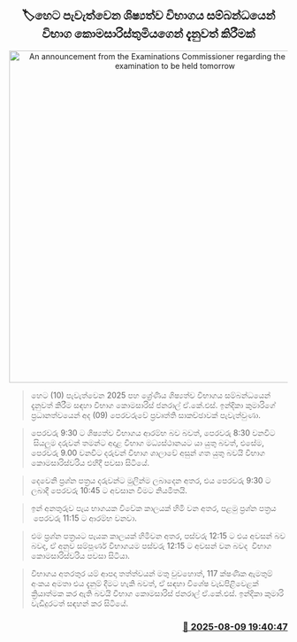 <p align='center'><b><h2 align='center' title='An announcement from the Examinations Commissioner regarding the scholarship examination to be held tomorrow'>🏷හෙට පැවැත්වෙන ශිෂ්‍යත්ව විභාගය සම්බන්ධයෙන් විභාග කොමසාරිස්තුමියගෙන් දැනුවත් කිරීමක්</h2></b></p>
<p align='center'><img src='https://helakuru.sgp1.cdn.digitaloceanspaces.com/esana/images/lib/indika-kumari.jpg' width='600' alt='An announcement from the Examinations Commissioner regarding the scholarship examination to be held tomorrow'></p>

> හෙට (10) පැවැත්වෙන 2025 පහ ශ්‍රේණිය ශිෂ්‍යත්ව විභාගය සම්බන්ධයෙන් දැනුවත් කිරීම සඳහා විභාග කොමසාරිස් ජනරාල් ඒ.කේ.එස්. ඉන්දිකා කුමාරිගේ ප්‍රධානත්වයෙන් අද (09) පෙරවරුවේ ප්‍රවෘත්ති සාකච්ඡාවක් පැවැත්වුණා.

> පෙරවරු 9:30 ට ශිෂ්‍යත්ව විභාගය ආරම්භ බව බවත්, පෙරවරු 8:30 වනවිට  සියලුම දරුවන් තමන්ට අදාළ විභාග මධ්‍යස්ථානයට යා යුතු බවත්, එසේම, පෙරවරු 9.00 වනවිට දරුවන් විභාග ශාලාවේ අසුන් ගත යුතු බවයි විභාග කොමසාරිස්වරිය එහිදී පවසා සිටියේ.

> දෙවෙනි ප්‍රශ්න පත්‍රය දරුවන්ට මුලින්ම ලබාදෙන අතර, එය පෙරවරු 9:30 ට ලබාදී පෙරවරු 10:45 ට අවසාන වීමට නියමිතයි.

> ඉන් අනතුරුව පැය භාගයක විවේක කාලයක් හිමි වන අතර, පළමු ප්‍රශ්න පත්‍රය  පෙරවරු 11:15 ට ආරම්භ වනවා.‍

> එම ප්‍රශ්න පත්‍රයට පැයක කාලයක් හිමිවන අතර, පස්වරු 12:15 ට එය අවසන් බව බවද, ඒ අනුව සම්පූර්ණ විභාගයම පස්වරු 12:15 ට අවසන් වන බවද  විභාග කොමසාරිස්වරිය පවසා සිටියා.

> විභාගය අතරතුර යම් ආපදා තත්ත්වයන් මතු වුවහොත්, 117 ක්ෂණික ඇමතුම් අංකය අමතා එය දැනුම් දීමට හැකි බවත්, ඒ සඳහා විශේෂ වැඩපිළිවෙළක් ක්‍රියාත්මක කර ඇති බවයි විභාග කොමසාරිස් ජනරාල් ඒ.කේ.එස්. ඉන්දිකා කුමාරි වැඩිදුරටත් සඳහන් කර සිටියේ.



<h3 align='right'><a href='https://www.helakuru.lk/esana/p/112565/'>📅 2025-08-09 19:40:47</a></h3>
